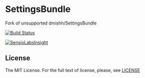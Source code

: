 SettingsBundle
==============

Fork of unsupported dmishh/SettingsBundle

[![Build Status](https://travis-ci.org/michal-hary/SettingsBundle.svg?branch=master)](https://travis-ci.org/michal-hary/SettingsBundle)

[![SensioLabsInsight](https://insight.sensiolabs.com/projects/05b808c6-b06d-4465-8617-f3f9a30c20cc/big.png)](https://insight.sensiolabs.com/projects/05b808c6-b06d-4465-8617-f3f9a30c20cc)

## License

The MIT License. For the full text of license, please, see [LICENSE](/LICENSE)
